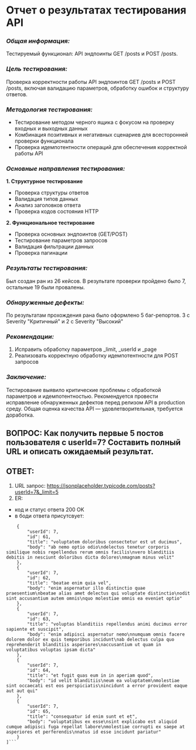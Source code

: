 # **Отчет о результатах тестирования API**

### *Общая информация:*
Тестируемый функционал: API эндпоинты GET /posts и POST /posts.

### *Цель тестирования:*
Проверка корректности работы API эндпоинтов GET /posts и POST /posts, включая валидацию параметров, обработку ошибок и структуру ответов.

### *Методология тестирования:*
- Тестирование методом черного ящика с фокусом на проверку входных и выходных данных
- Комбинация позитивных и негативных сценариев для всесторонней проверки функционала
- Проверка идемпотентности операций для обеспечения корректной работы API

### *Основные направления тестирования:*
**1. Структурное тестирование**
- Проверка структуры ответов
- Валидация типов данных
- Анализ заголовков ответа
- Проверка кодов состояния HTTP

**2. Функциональное тестирование**
- Проверка основных эндпоинтов (GET/POST)
- Тестирование параметров запросов
- Валидация фильтрации данных
- Проверка пагинации

### *Результаты тестирования:*
Был создан ран из 26 кейсов. В результате проверки пройдено было 7, остальные 19 были провалены. 

### *Обнаруженные дефекты:*
По результатам прохождения рана было оформлено 5 баг-репортов. 3 с Severity "Критичный" и 2 с Severity "Высокий"

### *Рекомендации:*
1. Исправить обработку параметров _limit, _userId и _page 
2. Реализовать корректную обработку идемпотентности для POST запросов

### *Заключение:*
Тестирование выявило критические проблемы с обработкой параметров и идемпотентностью. Рекомендуется провести исправление обнаруженных дефектов перед релизом API в production среду. Общая оценка качества API — удовлетворительная, требуется доработка.

## ВОПРОС: Как получить первые 5 постов пользователя с userId=7? Составить полный URL и описать ожидаемый результат.

## ОТВЕТ: 
1. URL запрос: https://jsonplaceholder.typicode.com/posts?userId=7&_limit=5
2. ER: 	
- код и статус ответа 200 OK
- в боди ответа присутсвует:
```[
    {
        "userId": 7,
        "id": 61,
        "title": "voluptatem doloribus consectetur est ut ducimus",
        "body": "ab nemo optio odio\ndelectus tenetur corporis similique nobis repellendus rerum omnis facilis\nvero blanditiis debitis in nesciunt doloribus dicta dolores\nmagnam minus velit"
    },
    {
        "userId": 7,
        "id": 62,
        "title": "beatae enim quia vel",
        "body": "enim aspernatur illo distinctio quae praesentium\nbeatae alias amet delectus qui voluptate distinctio\nodit sint accusantium autem omnis\nquo molestiae omnis ea eveniet optio"
    },
    {
        "userId": 7,
        "id": 63,
        "title": "voluptas blanditiis repellendus animi ducimus error sapiente et suscipit",
        "body": "enim adipisci aspernatur nemo\nnumquam omnis facere dolorem dolor ex quis temporibus incidunt\nab delectus culpa quo reprehenderit blanditiis asperiores\naccusantium ut quam in voluptatibus voluptas ipsam dicta"
    },
    {
        "userId": 7,
        "id": 64,
        "title": "et fugit quas eum in in aperiam quod",
        "body": "id velit blanditiis\neum ea voluptatem\nmolestiae sint occaecati est eos perspiciatis\nincidunt a error provident eaque aut aut qui"
    },
    {
        "userId": 7,
        "id": 65,
        "title": "consequatur id enim sunt et et",
        "body": "voluptatibus ex esse\nsint explicabo est aliquid cumque adipisci fuga repellat labore\nmolestiae corrupti ex saepe at asperiores et perferendis\nnatus id esse incidunt pariatur"
    }
]```